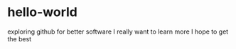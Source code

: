 # hello-world
exploring github for better software
I really want to learn more
I hope to get the best
